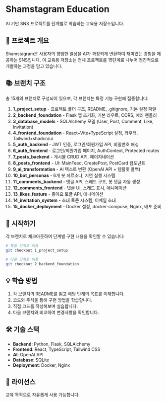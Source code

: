 # Shamstagram Education

AI 기반 SNS 프로젝트를 단계별로 학습하는 교육용 저장소입니다.

## 🎯 프로젝트 개요

Shamstagram은 사용자의 평범한 일상을 AI가 과장되게 변환하여 재미있는 경험을 제공하는 SNS입니다.
이 교육용 저장소는 전체 프로젝트를 15단계로 나누어 점진적으로 개발하는 과정을 담고 있습니다.

## 📚 브랜치 구조

총 15개의 브랜치로 구성되어 있으며, 각 브랜치는 특정 기능 구현에 집중합니다:

1. **1_project_setup** - 프로젝트 폴더 구조, README, .gitignore, 기본 설정 파일
2. **2_backend_foundation** - Flask 앱 초기화, 기본 라우트, CORS, 에러 핸들러
3. **3_database_models** - SQLAlchemy 모델 (User, Post, Comment, Like, Invitation)
4. **4_frontend_foundation** - React+Vite+TypeScript 설정, 라우터, Tailwind+shadcn/ui
5. **5_auth_backend** - JWT 인증, 로그인/회원가입 API, 비밀번호 해싱
6. **6_auth_frontend** - 로그인/회원가입 페이지, AuthContext, Protected routes
7. **7_posts_backend** - 게시물 CRUD API, 페이지네이션
8. **8_posts_frontend** - UI: MainFeed, CreatePost, PostCard 컴포넌트
9. **9_ai_transformation** - AI 텍스트 변환 (OpenAI API + 템플릿 폴백)
10. **10_bot_personas** - 6개 봇 페르소나, 지연 실행 시스템
11. **11_comments_backend** - 댓글 API, 스레드 구조, 봇 댓글 자동 생성
12. **12_comments_frontend** - 댓글 UI, 스레드 표시, 애니메이션
13. **13_likes_feature** - 좋아요 토글 API, 애니메이션
14. **14_invitation_system** - 초대 토큰 시스템, 이메일 초대
15. **15_docker_deployment** - Docker 설정, docker-compose, Nginx, 배포 준비

## 🚀 시작하기

각 브랜치로 체크아웃하여 단계별 구현 내용을 확인할 수 있습니다:

```bash
# 특정 단계로 이동
git checkout 1_project_setup

# 다음 단계로 이동
git checkout 2_backend_foundation
```

## 💡 학습 방법

1. 각 브랜치의 README를 읽고 해당 단계의 목표를 이해합니다.
2. 코드와 주석을 통해 구현 방법을 학습합니다.
3. 직접 코드를 작성해보며 실습합니다.
4. 다음 브랜치와 비교하여 변경사항을 확인합니다.

## 🛠 기술 스택

- **Backend**: Python, Flask, SQLAlchemy
- **Frontend**: React, TypeScript, Tailwind CSS
- **AI**: OpenAI API
- **Database**: SQLite
- **Deployment**: Docker, Nginx

## 📝 라이선스

교육 목적으로 자유롭게 사용 가능합니다.
